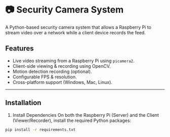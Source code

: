 # 📷 Security Camera System

A Python-based security camera system that allows a Raspberry Pi to stream video over a network while a client device records the feed.

## Features
- Live video streaming from a Raspberry Pi using `picamera2`.
- Client-side viewing & recording using OpenCV.
- Motion detection recording (optional).
- Configurable FPS & resolution.
- Cross-platform support (Windows, Mac, Linux).

---

## Installation
1. Install Dependencies
On both the Raspberry Pi (Server) and the Client (Viewer/Recorder), install the required Python packages:

```bash
pip install -r requirements.txt
